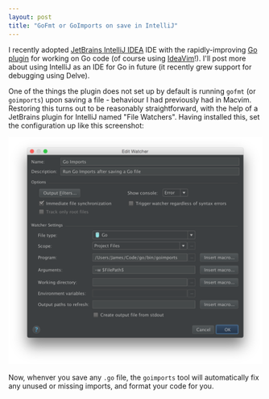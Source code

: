 ```yaml
---
layout: post
title: "GoFmt or GoImports on save in IntelliJ"
---
```


I recently adopted [JetBrains IntelliJ IDEA][idea] IDE with the
rapidly-improving [Go plugin][goplugin] for working on Go code (of course using
[IdeaVim][ideavim]!). I'll post more about using IntelliJ as an IDE for Go in
future (it recently grew support for debugging using Delve).

One of the things the plugin does not set up by default is running `gofmt` (or
`goimports`) upon saving a file - behaviour I had previously had in Macvim.
Restoring this turns out to be reasonably straightforward, with the help of a
JetBrains plugin for IntelliJ named "File Watchers". Having installed this, set
the configuration up like this screenshot:

![File Watcher Configuration](/assets/file-watcher-config.png "File Watcher Configuration")

Now, whenver you save any `.go` file, the `goimports` tool will automatically
fix any unused or missing imports, and format your code for you.

[idea]: https://www.jetbrains.com/idea/ "IntelliJ IDEA"
[ideavim]: https://github.com/JetBrains/ideavim "IdeaVim"
[goplugin]: https://github.com/go-lang-plugin-org/go-lang-idea-plugin "Go Plugin for IntelliJ"
